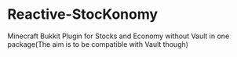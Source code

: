 Reactive-StocKonomy
===================

Minecraft Bukkit Plugin for Stocks and Economy without Vault in one package(The aim is to be compatible with Vault though)
